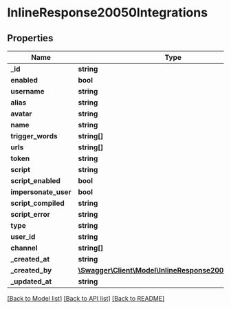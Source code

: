 # InlineResponse20050Integrations

## Properties
Name | Type | Description | Notes
------------ | ------------- | ------------- | -------------
**_id** | **string** |  | [optional] 
**enabled** | **bool** |  | [optional] 
**username** | **string** |  | [optional] 
**alias** | **string** |  | [optional] 
**avatar** | **string** |  | [optional] 
**name** | **string** |  | [optional] 
**trigger_words** | **string[]** |  | [optional] 
**urls** | **string[]** |  | [optional] 
**token** | **string** |  | [optional] 
**script** | **string** |  | [optional] 
**script_enabled** | **bool** |  | [optional] 
**impersonate_user** | **bool** |  | [optional] 
**script_compiled** | **string** |  | [optional] 
**script_error** | **string** |  | [optional] 
**type** | **string** |  | [optional] 
**user_id** | **string** |  | [optional] 
**channel** | **string[]** |  | [optional] 
**_created_at** | **string** |  | [optional] 
**_created_by** | [**\Swagger\Client\Model\InlineResponse20024CreatedBy**](InlineResponse20024CreatedBy.md) |  | [optional] 
**_updated_at** | **string** |  | [optional] 

[[Back to Model list]](../../README.md#documentation-for-models) [[Back to API list]](../../README.md#documentation-for-api-endpoints) [[Back to README]](../../README.md)

